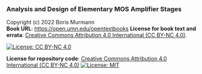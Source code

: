 ### Analysis and Design of Elementary MOS Amplifier Stages
Copyright (c) 2022 Boris Murmann  
**Book URL**: https://open.umn.edu/opentextbooks 
**License for book text and errata**: [Creative Commons Attribution 4.0 International (CC BY-NC 4.0)](https://creativecommons.org/licenses/by-nc/4.0/).  

[![License: CC BY-NC 4.0](https://img.shields.io/badge/License-CC_BY--NC_4.0-lightgrey.svg)](https://creativecommons.org/licenses/by-nc/4.0/)

**License for repository code**: [Creative Commons Attribution 4.0 International (CC BY-NC 4.0)](https://creativecommons.org/licenses/by-nc/4.0/) [![License: MIT](https://img.shields.io/badge/License-MIT-yellow.svg)](https://opensource.org/licenses/MIT)


